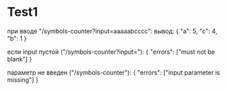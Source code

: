 # Test1

при вводе "/symbols-counter?input=aaaaabcccc":
вывод:
{
    "a": 5,
    "c": 4,
    "b": 1
}

если input пустой ("/symbols-counter?input="):
{
    "errors": ["must not be blank"]
}

параметр не введен ("/symbols-counter"):
{
    "errors": ["input parameter is missing"]
}
